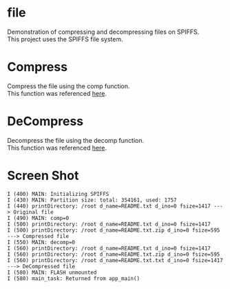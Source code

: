 # file
Demonstration of compressing and decompressing files on SPIFFS.   
This project uses the SPIFFS file system.   

# Compress   
Compress the file using the comp function.   
This function was referenced [here](https://www.zlib.net/zpipe.c).

# DeCompress   
Decompress the file using the decomp function.   
This function was referenced [here](https://www.zlib.net/zpipe.c).

# Screen Shot   
```
I (400) MAIN: Initializing SPIFFS
I (430) MAIN: Partition size: total: 354161, used: 1757
I (440) printDirectory: /root d_name=README.txt d_ino=0 fsize=1417 ---> Original file
I (490) MAIN: comp=0
I (500) printDirectory: /root d_name=README.txt d_ino=0 fsize=1417
I (500) printDirectory: /root d_name=README.txt.zip d_ino=0 fsize=595 ---> Compressed file
I (550) MAIN: decomp=0
I (560) printDirectory: /root d_name=README.txt d_ino=0 fsize=1417
I (560) printDirectory: /root d_name=README.txt.zip d_ino=0 fsize=595
I (560) printDirectory: /root d_name=README.txt.txt d_ino=0 fsize=1417 ---> DeCompressed file
I (580) MAIN: FLASH unmounted
I (580) main_task: Returned from app_main()
```

